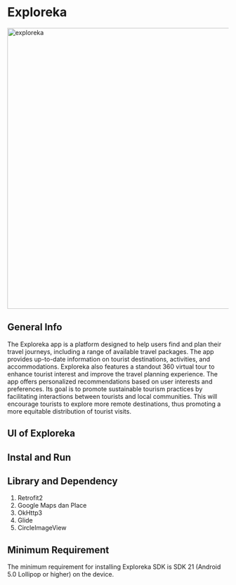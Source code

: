 # Exploreka
<img width="640" alt="exploreka" src="https://github.com/Exploreka/Exploreka-App/assets/96515927/85123b52-7125-43b2-90a9-e4b1a9397296">


## General Info
The Exploreka app is a platform designed to help users find and plan their travel journeys, including a range of available travel packages. The app provides up-to-date information on tourist destinations, activities, and accommodations. Exploreka also features a standout 360 virtual tour to enhance tourist interest and improve the travel planning experience. The app offers personalized recommendations based on user interests and preferences. Its goal is to promote sustainable tourism practices by facilitating interactions between tourists and local communities. This will encourage tourists to explore more remote destinations, thus promoting a more equitable distribution of tourist visits.

## UI of Exploreka

## Instal and Run

## Library and Dependency
1. Retrofit2
2. Google Maps dan Place
3. OkHttp3
4. Glide
5. CircleImageView

## Minimum Requirement
The minimum requirement for installing Exploreka SDK is SDK 21 (Android 5.0 Lollipop or higher) on the device.

